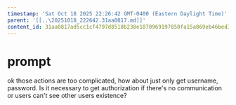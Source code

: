 ```yaml
---
timestamp: 'Sat Oct 18 2025 22:26:42 GMT-0400 (Eastern Daylight Time)'
parent: '[[..\20251018_222642.31aa0817.md]]'
content_id: 31aa0817ad5cc1cf4797d8518b238e1870969197850fa15a869eb46bed30c86e
---
```


# prompt

ok those actions are too complicated, how about just only get username, password. Is it necessary to get authorization if there's no communication or users can't see other users existence?
